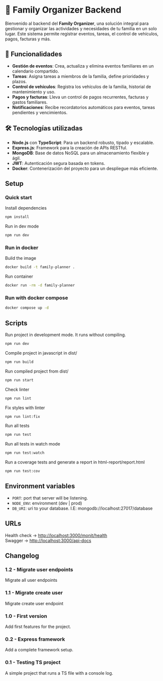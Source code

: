# 🏡 Family Organizer Backend
Bienvenido al backend del **Family Organizer**, una solución integral para gestionar y organizar las actividades y necesidades de tu familia en un solo lugar. Este sistema permite registrar eventos, tareas, el control de vehículos, pagos, facturas y más.

## 🚀 Funcionalidades

- **Gestión de eventos**: Crea, actualiza y elimina eventos familiares en un calendario compartido.
- **Tareas**: Asigna tareas a miembros de la familia, define prioridades y plazos.
- **Control de vehículos**: Registra los vehículos de la familia, historial de mantenimiento y uso.
- **Pagos y facturas**: Lleva un control de pagos recurrentes, facturas y gastos familiares.
- **Notificaciones**: Recibe recordatorios automáticos para eventos, tareas pendientes y vencimientos.

## 🛠️ Tecnologías utilizadas

- **Node.js** con **TypeScript**: Para un backend robusto, tipado y escalable.
- **Express.js**: Framework para la creación de APIs RESTful.
- **MongoDB**: Base de datos NoSQL para un almacenamiento flexible y ágil.
- **JWT**: Autenticación segura basada en tokens.
- **Docker**: Contenerización del proyecto para un despliegue más eficiente.


## Setup
### Quick start
Install dependencies
```bash
npm install
```

Run in dev mode
```bash
npm run dev
```
### Run in docker
Build the image
```bash
docker build -t family-planner .
```

Run container
```bash
docker run -rm -d family-planner
```

### Run with docker compose
```bash
docker compose up -d
```

## Scripts
Run project in development mode. It runs without compiling.
```bash
npm run dev
```

Compile project in javascript in dist/
```bash
npm run build
```

Run compiled project from dist/
```bash
npm run start
```

Check linter
```bash
npm run lint
```

Fix styles with linter
```bash
npm run lint:fix
```

Run all tests
```bash
npm run test
```

Run all tests in watch mode
```bash
npm run test:watch
```

Run a coverage tests and generate a report in html-report/report.html
```bash
npm run test:cov
```

## Environment variables
- `PORT`: port that server will be listening.
- `NODE_ENV`: environment (dev | prod)
- `DB_URI`: uri to your database. I.E: mongodb://localhost:27017/database

## URLs
Health check -> [http://localhost:3000/monit/health](http://localhost:3000/monit/health)\
Swagger -> [http://localhost:3000/api-docs](http://localhost:3000/api-docs)

## Changelog

### 1.2 - Migrate user endpoints
Migrate all user endpoints

### 1.1 - Migrate create user
Migrate create user endpoint

### 1.0 - First version
Add first features for the project.

### 0.2 - Express framework
Add a complete framework setup.

### 0.1 - Testing TS project
A simple project that runs a TS file with a console log.